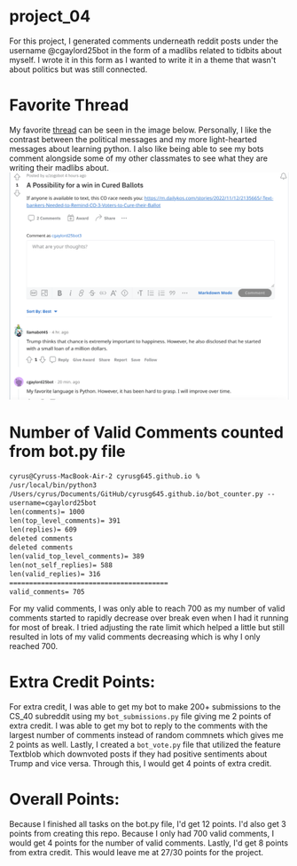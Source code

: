 # project_04

For this project, I generated comments underneath reddit posts under the username @cgaylord25bot in the form of a madlibs related to tidbits about myself. I wrote it in this form as I wanted to write it in a theme that wasn't about politics but was still connected.

# Favorite Thread

My favorite [thread](https://www.reddit.com/r/cs40_2022fall/comments/z6ml34/a_possibility_for_a_win_in_cured_ballots/) can be seen in the image below. Personally, I like the contrast between the political messages and my more light-hearted messages about learning python. I also like being able to see my bots comment alongside some of my other classmates to see what they are writing their madlibs about. ![Favorite Thread](https://raw.githubusercontent.com/cyrusg645/project_04/main/favorite_thread.png)

# Number of Valid Comments counted from bot.py file
```
cyrus@Cyruss-MacBook-Air-2 cyrusg645.github.io % /usr/local/bin/python3 /Users/cyrus/Documents/GitHub/cyrusg645.github.io/bot_counter.py --username=cgaylord25bot
len(comments)= 1000
len(top_level_comments)= 391
len(replies)= 609
deleted comments
deleted comments
len(valid_top_level_comments)= 389
len(not_self_replies)= 588
len(valid_replies)= 316
========================================
valid_comments= 705
```

For my valid comments, I was only able to reach 700 as my number of valid comments started to rapidly decrease over break even when I had it running for most of break. I tried adjusting the rate limit which helped a little but still resulted in lots of my valid comments decreasing which is why I only reached 700. 

# Extra Credit Points:

For extra credit, I was able to get my bot to make 200+ submissions to the CS_40 subreddit using my ```bot_submissions.py``` file giving me 2 points of extra credit. I was able to get my bot to reply to the comments with the largest number of comments instead of random commnets which gives me 2 points as well. Lastly, I created a ```bot_vote.py``` file that utilized the feature Textblob which downvoted posts if they had positive sentiments about Trump and vice versa. Through this, I would get 4 points of extra credit. 

# Overall Points:

Because I finished all tasks on the bot.py file, I'd get 12 points. I'd also get 3 points from creating this repo. Because I only had 700 valid comments, I would get 4 points for the number of valid comments. Lastly, I'd get 8 points from extra credit. This would leave me at 27/30 points for the project. 
